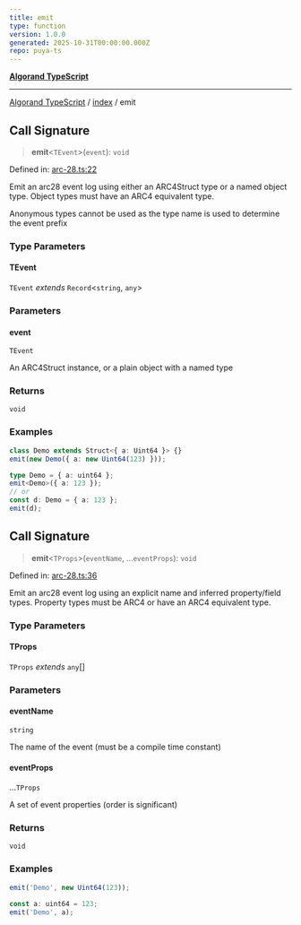 ```yaml
---
title: emit
type: function
version: 1.0.0
generated: 2025-10-31T00:00:00.000Z
repo: puya-ts
---
```


[**Algorand TypeScript**](/reference/algorand-typescript/api/readme/)

---

[Algorand TypeScript](docs/_md/modules) / [index](docs/_md/index/README) / emit

## Call Signature

> **emit**\<`TEvent`\>(`event`): `void`

Defined in: [arc-28.ts:22](https://github.com/algorandfoundation/puya-ts/blob/main/packages/algo-ts/src/arc-28.ts#L22)

Emit an arc28 event log using either an ARC4Struct type or a named object type.
Object types must have an ARC4 equivalent type.

Anonymous types cannot be used as the type name is used to determine the event prefix

### Type Parameters

#### TEvent

`TEvent` _extends_ `Record`\<`string`, `any`\>

### Parameters

#### event

`TEvent`

An ARC4Struct instance, or a plain object with a named type

### Returns

`void`

### Examples

```ts
class Demo extends Struct<{ a: Uint64 }> {}
emit(new Demo({ a: new Uint64(123) }));
```

```ts
type Demo = { a: uint64 };
emit<Demo>({ a: 123 });
// or
const d: Demo = { a: 123 };
emit(d);
```

## Call Signature

> **emit**\<`TProps`\>(`eventName`, ...`eventProps`): `void`

Defined in: [arc-28.ts:36](https://github.com/algorandfoundation/puya-ts/blob/main/packages/algo-ts/src/arc-28.ts#L36)

Emit an arc28 event log using an explicit name and inferred property/field types.
Property types must be ARC4 or have an ARC4 equivalent type.

### Type Parameters

#### TProps

`TProps` _extends_ `any`[]

### Parameters

#### eventName

`string`

The name of the event (must be a compile time constant)

#### eventProps

...`TProps`

A set of event properties (order is significant)

### Returns

`void`

### Examples

```ts
emit('Demo', new Uint64(123));
```

```ts
const a: uint64 = 123;
emit('Demo', a);
```
